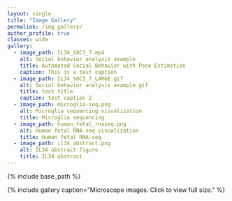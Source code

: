 ```yaml
---
layout: single
title: "Image Gallery"
permalink: /img_gallery/
author_profile: true
classes: wide
gallery:
  - image_path: IL34_SOC3_7.mp4
    alt: Social behavior analysis example
    title: Automated Social Behavior with Pose Estimation
    caption: This is a test caption
  - image_path: IL34_SOC3_7_LARGE.gif
    alt: Social behavior analysis example gif
    title: test title
    caption: test caption 2
  - image_path: microglia-seq.png
    alt: Microglia sequencing visualization
    title: Microglia sequencing
  - image_path: human_fetal_rnaseq.png
    alt: Human fetal RNA-seq visualization
    title: Human fetal RNA-seq
  - image_path: il34_abstract.png
    alt: IL34 abstract figure
    title: IL34 abstract
---
```


{% include base_path %}

{% include gallery caption="Microscope images. Click to view full size." %}


